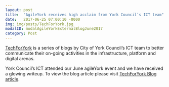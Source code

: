 ```yaml
---
layout: post
title:  "AgileYork receives high acclaim from York Council’s ICT team"
date:   2017-06-25 07:00:10 -0000
img: img/posts/TechForYork.jpg
modalID: modalAgileYorkExternalBlogJune2017
category: Post
---
```


[TechForYork][techforyork-link] is a series of blogs by City of York Council’s ICT team to better communicate their on-going activities in the infrastructure, platform and digital arenas.  

York Council’s ICT attended our June agileYork event and we have received a glowing writeup. To view the blog article please visit [TechForYork Blog article][techforyork-agileyork-blog-link].

[techforyork-agileyork-blog-link]: https://techforyork.com/2017/06/22/agileyork1/
[techforyork-link]: https://techforyork.com/